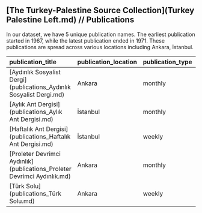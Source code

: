 ## [The Turkey-Palestine Source Collection](Turkey Palestine Left.md) // Publications

In our dataset, we have 5 unique publication names. The earliest publication started in 1967, while the latest publication ended in 1971. These publications are spread across various locations including Ankara, İstanbul.

| publication_title                                                        | publication_location   | publication_type   | life_span   |   first_year |   last_year |   total_issues |
|:-------------------------------------------------------------------------|:-----------------------|:-------------------|:------------|-------------:|------------:|---------------:|
| [Aydınlık Sosyalist Dergi](publications_Aydınlık Sosyalist Dergi.md)     | Ankara                 | monthly            | 4 years     |         1968 |        1971 |             29 |
| [Aylık Ant Dergisi](publications_Aylık Ant Dergisi.md)                   | İstanbul               | monthly            | 2 years     |         1970 |        1971 |             13 |
| [Haftalık Ant Dergisi](publications_Haftalık Ant Dergisi.md)             | İstanbul               | weekly             | 4 years     |         1967 |        1970 |            174 |
| [Proleter Devrimci Aydınlık](publications_Proleter Devrimci Aydınlık.md) | Ankara                 | monthly            | 2 years     |         1970 |        1971 |             26 |
| [Türk Solu](publications_Türk Solu.md)                                   | Ankara                 | weekly             | 4 years     |         1967 |        1970 |            126 |